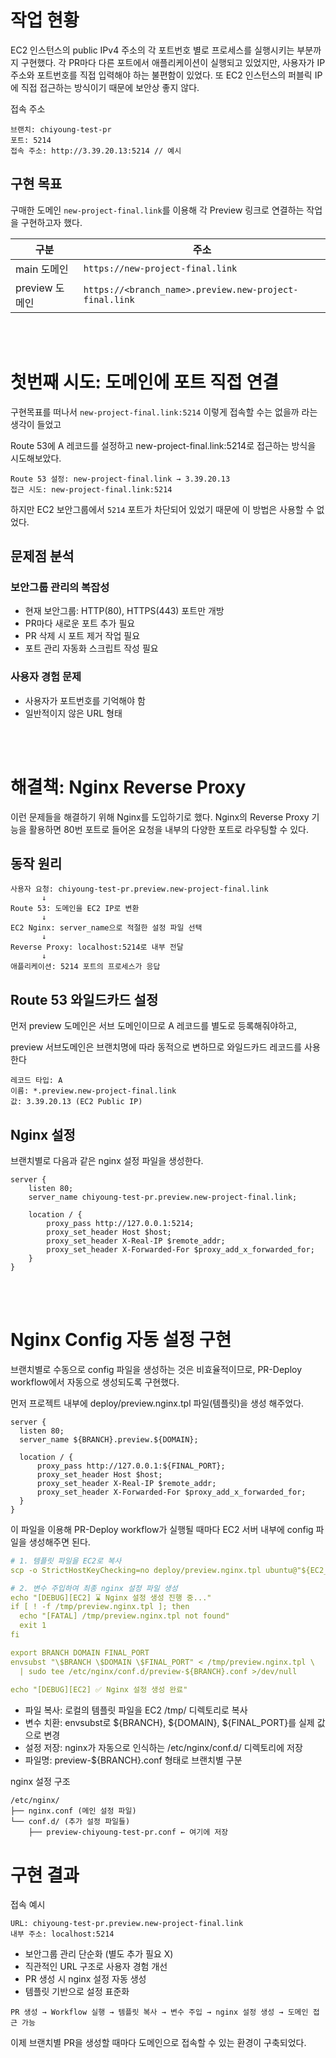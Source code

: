 # 작업 현황

EC2 인스턴스의 public IPv4 주소의 각 포트번호 별로 프로세스를 실행시키는 부분까지 구현했다.
각 PR마다 다른 포트에서 애플리케이션이 실행되고 있었지만, 사용자가 IP 주소와 포트번호를 직접 입력해야 하는 불편함이 있었다.
또 EC2 인스턴스의 퍼블릭 IP에 직접 접근하는 방식이기 때문에 보안상 좋지 않다.

접속 주소
```
브랜치: chiyoung-test-pr
포트: 5214
접속 주소: http://3.39.20.13:5214 // 예시
```

## 구현 목표

구매한 도메인 `new-project-final.link`를 이용해 각 Preview 링크로 연결하는 작업을 구현하고자 했다.

| 구분 | 주소 |
| --- | --- |
|main 도메인 | `https://new-project-final.link` |
|preview 도메인 | `https://<branch_name>.preview.new-project-final.link` |

<br></br>

# 첫번째 시도: 도메인에 포트 직접 연결

구현목표를 떠나서 `new-project-final.link:5214` 이렇게 접속할 수는 없을까 라는 생각이 들었고

Route 53에 A 레코드를 설정하고 new-project-final.link:5214로 접근하는 방식을 시도해보았다.

```
Route 53 설정: new-project-final.link → 3.39.20.13
접근 시도: new-project-final.link:5214
```
하지만 EC2 보안그룹에서 `5214` 포트가 차단되어 있었기 때문에 이 방법은 사용할 수 없었다.

## 문제점 분석
### 보안그룹 관리의 복잡성
- 현재 보안그룹: HTTP(80), HTTPS(443) 포트만 개방
- PR마다 새로운 포트 추가 필요
- PR 삭제 시 포트 제거 작업 필요
- 포트 관리 자동화 스크립트 작성 필요

### 사용자 경험 문제

- 사용자가 포트번호를 기억해야 함
- 일반적이지 않은 URL 형태

<br></br>

# 해결책: Nginx Reverse Proxy

이런 문제들을 해결하기 위해 Nginx를 도입하기로 했다. Nginx의 Reverse Proxy 기능을 활용하면 80번 포트로 들어온 요청을 내부의 다양한 포트로 라우팅할 수 있다.

## 동작 원리

```
사용자 요청: chiyoung-test-pr.preview.new-project-final.link
       ↓
Route 53: 도메인을 EC2 IP로 변환
       ↓  
EC2 Nginx: server_name으로 적절한 설정 파일 선택
       ↓
Reverse Proxy: localhost:5214로 내부 전달
       ↓
애플리케이션: 5214 포트의 프로세스가 응답
```

## Route 53 와일드카드 설정

먼저 preview 도메인은 서브 도메인이므로 A 레코드를 별도로 등록해줘야하고,

preview 서브도메인은 브랜치명에 따라 동적으로 변하므로 와일드카드 레코드를 사용한다
```
레코드 타입: A
이름: *.preview.new-project-final.link
값: 3.39.20.13 (EC2 Public IP)
```

## Nginx 설정

브랜치별로 다음과 같은 nginx 설정 파일을 생성한다.
```
server {
    listen 80;
    server_name chiyoung-test-pr.preview.new-project-final.link;
    
    location / {
        proxy_pass http://127.0.0.1:5214;
        proxy_set_header Host $host;
        proxy_set_header X-Real-IP $remote_addr;
        proxy_set_header X-Forwarded-For $proxy_add_x_forwarded_for;
    }
}
```

<br></br>

# Nginx Config 자동 설정 구현
브랜치별로 수동으로 config 파일을 생성하는 것은 비효율적이므로, PR-Deploy workflow에서 자동으로 생성되도록 구현했다.

먼저 프로젝트 내부에 deploy/preview.nginx.tpl 파일(템플릿)을 생성 해주었다.
```
server {
  listen 80;
  server_name ${BRANCH}.preview.${DOMAIN};

  location / {
      proxy_pass http://127.0.0.1:${FINAL_PORT};
      proxy_set_header Host $host;
      proxy_set_header X-Real-IP $remote_addr;
      proxy_set_header X-Forwarded-For $proxy_add_x_forwarded_for;
  }
}
```

이 파일을 이용해 PR-Deploy workflow가 실행될 때마다 EC2 서버 내부에 config 파일을 생성해주면 된다.

```yml
# 1. 템플릿 파일을 EC2로 복사
scp -o StrictHostKeyChecking=no deploy/preview.nginx.tpl ubuntu@"${EC2_HOST}":/tmp/

# 2. 변수 주입하여 최종 nginx 설정 파일 생성
echo "[DEBUG][EC2] ⌛ Nginx 설정 생성 진행 중..."
if [ ! -f /tmp/preview.nginx.tpl ]; then
  echo "[FATAL] /tmp/preview.nginx.tpl not found"
  exit 1
fi

export BRANCH DOMAIN FINAL_PORT
envsubst "\$BRANCH \$DOMAIN \$FINAL_PORT" < /tmp/preview.nginx.tpl \
  | sudo tee /etc/nginx/conf.d/preview-${BRANCH}.conf >/dev/null
  
echo "[DEBUG][EC2] ✅ Nginx 설정 생성 완료"
```
- 파일 복사: 로컬의 템플릿 파일을 EC2 /tmp/ 디렉토리로 복사
- 변수 치환: envsubst로 ${BRANCH}, ${DOMAIN}, ${FINAL_PORT}를 실제 값으로 변경
- 설정 저장: nginx가 자동으로 인식하는 /etc/nginx/conf.d/ 디렉토리에 저장
- 파일명: preview-${BRANCH}.conf 형태로 브랜치별 구분

nginx 설정 구조
```
/etc/nginx/
├── nginx.conf (메인 설정 파일)
└── conf.d/ (추가 설정 파일들)
    ├── preview-chiyoung-test-pr.conf ← 여기에 저장
```

# 구현 결과

접속 예시
```
URL: chiyoung-test-pr.preview.new-project-final.link
내부 주소: localhost:5214
```

- 보안그룹 관리 단순화 (별도 추가 필요 X)
- 직관적인 URL 구조로 사용자 경험 개선
- PR 생성 시 nginx 설정 자동 생성
- 템플릿 기반으로 설정 표준화

```
PR 생성 → Workflow 실행 → 템플릿 복사 → 변수 주입 → nginx 설정 생성 → 도메인 접근 가능
```

이제 브랜치별 PR을 생성할 때마다 도메인으로 접속할 수 있는 환경이 구축되었다.

